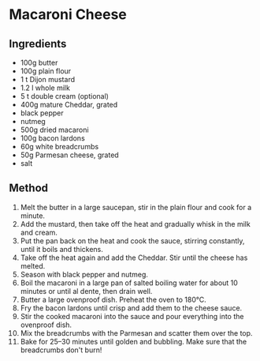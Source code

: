 # Macaroni Cheese

## Ingredients

- 100g butter
- 100g plain flour
- 1 t	Dijon mustard
- 1.2 l	whole milk
- 5 t	double cream (optional)
- 400g mature Cheddar, grated
- black pepper
- nutmeg
- 500g dried macaroni
- 100g bacon lardons
- 60g	white breadcrumbs
- 50g	Parmesan cheese, grated
- salt

## Method

1. Melt the butter in a large saucepan, stir in the plain flour and cook for a minute.
2. Add the mustard, then take off the heat and gradually whisk in the milk and cream.
3. Put the pan back on the heat and cook the sauce, stirring constantly, until it boils and thickens.
4. Take off the heat again and add the Cheddar. Stir until the cheese has melted.
5. Season with black pepper and nutmeg.
6. Boil the macaroni in a large pan of salted boiling water for about 10 minutes or until al dente, then drain well.
7. Butter a large ovenproof dish. Preheat the oven to 180°C.
8. Fry the bacon lardons until crisp and add them to the cheese sauce.
9. Stir the cooked macaroni into the sauce and pour everything into the ovenproof dish.
10. Mix the breadcrumbs with the Parmesan and scatter them over the top.
11. Bake for 25–30 minutes until golden and bubbling. Make sure that the breadcrumbs don't burn!
